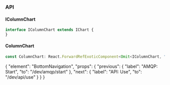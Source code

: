 

### API

#### IColumnChart

```ts
interface IColumnChart extends IChart {
}
```

#### ColumnChart

```ts
const ColumnChart: React.ForwardRefExoticComponent<Omit<IColumnChart, "ref"> & React.RefAttributes<unknown>>;
```


{
  "element": "BottomNavigation",
  "props": {
    "previous": {
      "label": "AMQP: Start",
      "to": "/dev/amqp/start"
    },
    "next": {
      "label": "API: Use",
      "to": "/dev/api/use"
    }
  }
}